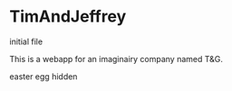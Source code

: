# TimAndJeffrey
initial file

This is a webapp for an imaginairy company named T&G.





easter egg hidden
